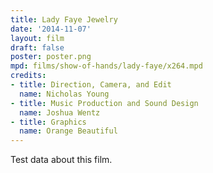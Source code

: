 ```yaml
---
title: Lady Faye Jewelry
date: '2014-11-07'
layout: film
draft: false
poster: poster.png
mpd: films/show-of-hands/lady-faye/x264.mpd
credits:
- title: Direction, Camera, and Edit
  name: Nicholas Young
- title: Music Production and Sound Design
  name: Joshua Wentz
- title: Graphics
  name: Orange Beautiful
---
```

Test data about this film.

